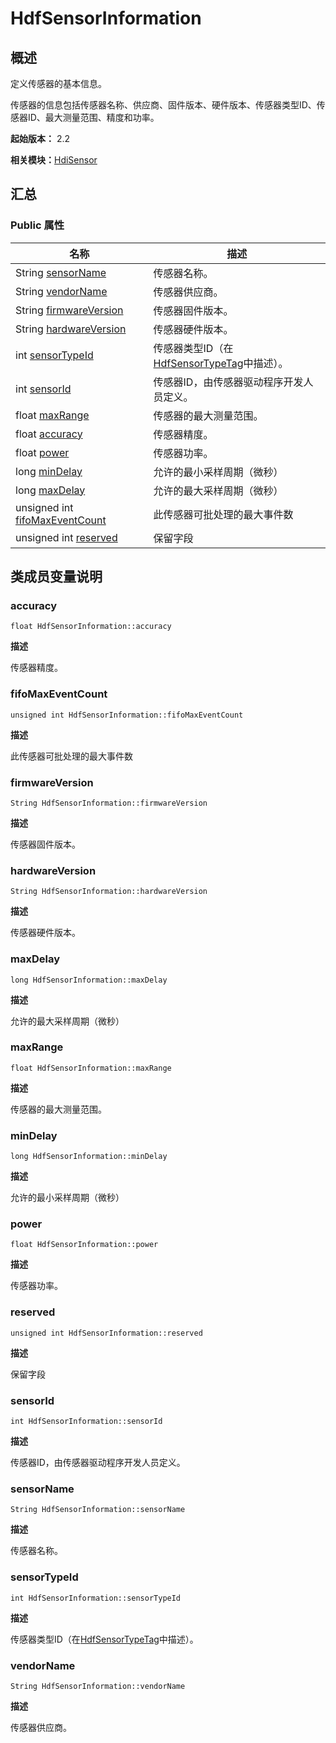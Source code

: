 # HdfSensorInformation


## 概述

定义传感器的基本信息。

传感器的信息包括传感器名称、供应商、固件版本、硬件版本、传感器类型ID、传感器ID、最大测量范围、精度和功率。

**起始版本：** 2.2

**相关模块：**[HdiSensor](_hdi_sensor_v20.md)


## 汇总


### Public 属性

| 名称 | 描述 | 
| -------- | -------- |
| String [sensorName](#sensorname) | 传感器名称。 | 
| String [vendorName](#vendorname) | 传感器供应商。 | 
| String [firmwareVersion](#firmwareversion) | 传感器固件版本。 | 
| String [hardwareVersion](#hardwareversion) | 传感器硬件版本。 | 
| int [sensorTypeId](#sensortypeid) | 传感器类型ID（在[HdfSensorTypeTag](_hdi_sensor_v20.md#hdfsensortypetag)中描述）。 | 
| int [sensorId](#sensorid) | 传感器ID，由传感器驱动程序开发人员定义。 | 
| float [maxRange](#maxrange) | 传感器的最大测量范围。 | 
| float [accuracy](#accuracy) | 传感器精度。 | 
| float [power](#power) | 传感器功率。 | 
| long [minDelay](#mindelay) | 允许的最小采样周期（微秒） | 
| long [maxDelay](#maxdelay) | 允许的最大采样周期（微秒） | 
| unsigned int [fifoMaxEventCount](#fifomaxeventcount) | 此传感器可批处理的最大事件数 | 
| unsigned int [reserved](#reserved) | 保留字段 | 


## 类成员变量说明


### accuracy

```
float HdfSensorInformation::accuracy
```

**描述**

传感器精度。


### fifoMaxEventCount

```
unsigned int HdfSensorInformation::fifoMaxEventCount
```

**描述**

此传感器可批处理的最大事件数


### firmwareVersion

```
String HdfSensorInformation::firmwareVersion
```

**描述**

传感器固件版本。


### hardwareVersion

```
String HdfSensorInformation::hardwareVersion
```

**描述**

传感器硬件版本。


### maxDelay

```
long HdfSensorInformation::maxDelay
```

**描述**

允许的最大采样周期（微秒）


### maxRange

```
float HdfSensorInformation::maxRange
```

**描述**

传感器的最大测量范围。


### minDelay

```
long HdfSensorInformation::minDelay
```

**描述**

允许的最小采样周期（微秒）


### power

```
float HdfSensorInformation::power
```

**描述**

传感器功率。


### reserved

```
unsigned int HdfSensorInformation::reserved
```

**描述**

保留字段


### sensorId

```
int HdfSensorInformation::sensorId
```

**描述**

传感器ID，由传感器驱动程序开发人员定义。


### sensorName

```
String HdfSensorInformation::sensorName
```

**描述**

传感器名称。


### sensorTypeId

```
int HdfSensorInformation::sensorTypeId
```

**描述**

传感器类型ID（在[HdfSensorTypeTag](_hdi_sensor_v20.md#hdfsensortypetag)中描述）。


### vendorName

```
String HdfSensorInformation::vendorName
```

**描述**

传感器供应商。
